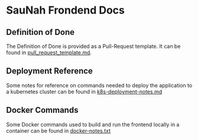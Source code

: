 # SauNah Frondend Docs

## Definition of Done

The Definition of Done is provided as a Pull-Request template.
It can be found in [pull_request_template.md](./pull_request_template.md).

## Deployment Reference

Some notes for reference on commands needed to deploy the application to a kubernetes cluster can be found in [k8s-deployment-notes.md](./k8s-deployment-notes.md)

## Docker Commands

Some Docker commands used to build and run the frontend locally in a container can be found in [docker-notes.txt](./docker-notes.txt)
